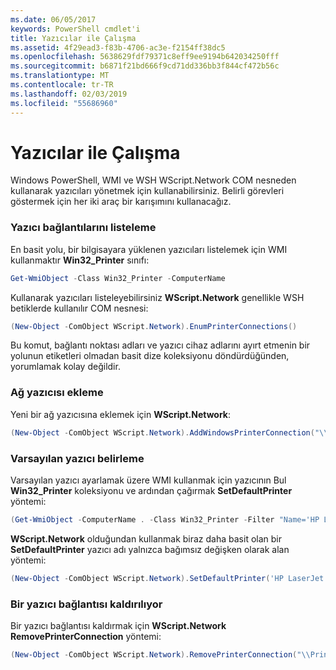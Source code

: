 ```yaml
---
ms.date: 06/05/2017
keywords: PowerShell cmdlet'i
title: Yazıcılar ile Çalışma
ms.assetid: 4f29ead3-f83b-4706-ac3e-f2154ff38dc5
ms.openlocfilehash: 5638629fdf79371c8eff9ee9194b642034250fff
ms.sourcegitcommit: b6871f21bd666f9cd71dd336bb3f844cf472b56c
ms.translationtype: MT
ms.contentlocale: tr-TR
ms.lasthandoff: 02/03/2019
ms.locfileid: "55686960"
---
```

# <a name="working-with-printers"></a>Yazıcılar ile Çalışma

Windows PowerShell, WMI ve WSH WScript.Network COM nesneden kullanarak yazıcıları yönetmek için kullanabilirsiniz. Belirli görevleri göstermek için her iki araç bir karışımını kullanacağız.

### <a name="listing-printer-connections"></a>Yazıcı bağlantılarını listeleme

En basit yolu, bir bilgisayara yüklenen yazıcıları listelemek için WMI kullanmaktır **Win32_Printer** sınıfı:

```powershell
Get-WmiObject -Class Win32_Printer -ComputerName
```

Kullanarak yazıcıları listeleyebilirsiniz **WScript.Network** genellikle WSH betiklerde kullanılır COM nesnesi:

```powershell
(New-Object -ComObject WScript.Network).EnumPrinterConnections()
```

Bu komut, bağlantı noktası adları ve yazıcı cihaz adlarını ayırt etmenin bir yolunun etiketleri olmadan basit dize koleksiyonu döndürdüğünden, yorumlamak kolay değildir.

### <a name="adding-a-network-printer"></a>Ağ yazıcısı ekleme

Yeni bir ağ yazıcısına eklemek için **WScript.Network**:

```powershell
(New-Object -ComObject WScript.Network).AddWindowsPrinterConnection("\\Printserver01\Xerox5")
```

### <a name="setting-a-default-printer"></a>Varsayılan yazıcı belirleme

Varsayılan yazıcı ayarlamak üzere WMI kullanmak için yazıcının Bul **Win32_Printer** koleksiyonu ve ardından çağırmak **SetDefaultPrinter** yöntemi:

```powershell
(Get-WmiObject -ComputerName . -Class Win32_Printer -Filter "Name='HP LaserJet 5Si'").SetDefaultPrinter()
```

**WScript.Network** olduğundan kullanmak biraz daha basit olan bir **SetDefaultPrinter** yazıcı adı yalnızca bağımsız değişken olarak alan yöntemi:

```powershell
(New-Object -ComObject WScript.Network).SetDefaultPrinter('HP LaserJet 5Si')
```

### <a name="removing-a-printer-connection"></a>Bir yazıcı bağlantısı kaldırılıyor

Bir yazıcı bağlantısı kaldırmak için **WScript.Network RemovePrinterConnection** yöntemi:

```powershell
(New-Object -ComObject WScript.Network).RemovePrinterConnection("\\Printserver01\Xerox5")
```